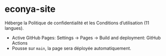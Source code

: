 # econya-site
Héberge la Politique de confidentialité et les Conditions d’utilisation (11 langues).
- Active GitHub Pages: Settings → Pages → Build and deployment: GitHub Actions
- Pousse sur `main`, la page sera déployée automatiquement.

